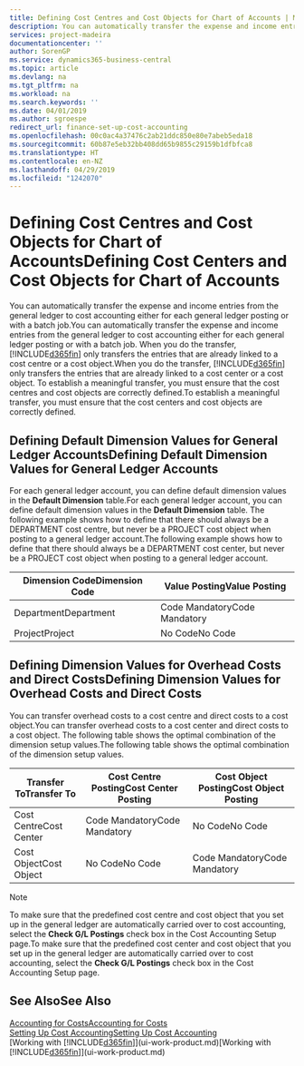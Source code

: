 ```yaml
---
title: Defining Cost Centres and Cost Objects for Chart of Accounts | Microsoft Docs
description: You can automatically transfer the expense and income entries from the general ledger to cost accounting either for each general ledger posting or with a batch job. When you do the transfer, the system only transfers the entries that are already linked to a cost centre or a cost object. To establish a meaningful transfer, you must ensure that the cost centres and cost objects are correctly defined.
services: project-madeira
documentationcenter: ''
author: SorenGP
ms.service: dynamics365-business-central
ms.topic: article
ms.devlang: na
ms.tgt_pltfrm: na
ms.workload: na
ms.search.keywords: ''
ms.date: 04/01/2019
ms.author: sgroespe
redirect_url: finance-set-up-cost-accounting
ms.openlocfilehash: 00c0ac4a37476c2ab21ddc850e80e7abeb5eda18
ms.sourcegitcommit: 60b87e5eb32bb408dd65b9855c29159b1dfbfca8
ms.translationtype: HT
ms.contentlocale: en-NZ
ms.lasthandoff: 04/29/2019
ms.locfileid: "1242070"
---
```

# <a name="defining-cost-centers-and-cost-objects-for-chart-of-accounts"></a><span data-ttu-id="b2c2e-105">Defining Cost Centres and Cost Objects for Chart of Accounts</span><span class="sxs-lookup"><span data-stu-id="b2c2e-105">Defining Cost Centers and Cost Objects for Chart of Accounts</span></span>
<span data-ttu-id="b2c2e-106">You can automatically transfer the expense and income entries from the general ledger to cost accounting either for each general ledger posting or with a batch job.</span><span class="sxs-lookup"><span data-stu-id="b2c2e-106">You can automatically transfer the expense and income entries from the general ledger to cost accounting either for each general ledger posting or with a batch job.</span></span> <span data-ttu-id="b2c2e-107">When you do the transfer, [!INCLUDE[d365fin](includes/d365fin_md.md)] only transfers the entries that are already linked to a cost centre or a cost object.</span><span class="sxs-lookup"><span data-stu-id="b2c2e-107">When you do the transfer, [!INCLUDE[d365fin](includes/d365fin_md.md)] only transfers the entries that are already linked to a cost center or a cost object.</span></span> <span data-ttu-id="b2c2e-108">To establish a meaningful transfer, you must ensure that the cost centres and cost objects are correctly defined.</span><span class="sxs-lookup"><span data-stu-id="b2c2e-108">To establish a meaningful transfer, you must ensure that the cost centers and cost objects are correctly defined.</span></span>  

## <a name="defining-default-dimension-values-for-general-ledger-accounts"></a><span data-ttu-id="b2c2e-109">Defining Default Dimension Values for General Ledger Accounts</span><span class="sxs-lookup"><span data-stu-id="b2c2e-109">Defining Default Dimension Values for General Ledger Accounts</span></span>  
<span data-ttu-id="b2c2e-110">For each general ledger account, you can define default dimension values in the **Default Dimension** table.</span><span class="sxs-lookup"><span data-stu-id="b2c2e-110">For each general ledger account, you can define default dimension values in the **Default Dimension** table.</span></span> <span data-ttu-id="b2c2e-111">The following example shows how to define that there should always be a DEPARTMENT cost centre, but never be a PROJECT cost object when posting to a general ledger account.</span><span class="sxs-lookup"><span data-stu-id="b2c2e-111">The following example shows how to define that there should always be a DEPARTMENT cost center, but never be a PROJECT cost object when posting to a general ledger account.</span></span>  

|<span data-ttu-id="b2c2e-112">**Dimension Code**</span><span class="sxs-lookup"><span data-stu-id="b2c2e-112">**Dimension Code**</span></span>|<span data-ttu-id="b2c2e-113">**Value Posting**</span><span class="sxs-lookup"><span data-stu-id="b2c2e-113">**Value Posting**</span></span>|  
|------------------------------------------|-----------------------------------------|  
|<span data-ttu-id="b2c2e-114">Department</span><span class="sxs-lookup"><span data-stu-id="b2c2e-114">Department</span></span>|<span data-ttu-id="b2c2e-115">Code Mandatory</span><span class="sxs-lookup"><span data-stu-id="b2c2e-115">Code Mandatory</span></span>|  
|<span data-ttu-id="b2c2e-116">Project</span><span class="sxs-lookup"><span data-stu-id="b2c2e-116">Project</span></span>|<span data-ttu-id="b2c2e-117">No Code</span><span class="sxs-lookup"><span data-stu-id="b2c2e-117">No Code</span></span>|  

## <a name="defining-dimension-values-for-overhead-costs-and-direct-costs"></a><span data-ttu-id="b2c2e-118">Defining Dimension Values for Overhead Costs and Direct Costs</span><span class="sxs-lookup"><span data-stu-id="b2c2e-118">Defining Dimension Values for Overhead Costs and Direct Costs</span></span>  
 <span data-ttu-id="b2c2e-119">You can transfer overhead costs to a cost centre and direct costs to a cost object.</span><span class="sxs-lookup"><span data-stu-id="b2c2e-119">You can transfer overhead costs to a cost center and direct costs to a cost object.</span></span> <span data-ttu-id="b2c2e-120">The following table shows the optimal combination of the dimension setup values.</span><span class="sxs-lookup"><span data-stu-id="b2c2e-120">The following table shows the optimal combination of the dimension setup values.</span></span>  

|<span data-ttu-id="b2c2e-121">Transfer To</span><span class="sxs-lookup"><span data-stu-id="b2c2e-121">Transfer To</span></span>|<span data-ttu-id="b2c2e-122">Cost Centre Posting</span><span class="sxs-lookup"><span data-stu-id="b2c2e-122">Cost Center Posting</span></span>|<span data-ttu-id="b2c2e-123">Cost Object Posting</span><span class="sxs-lookup"><span data-stu-id="b2c2e-123">Cost Object Posting</span></span>|  
|-----------------|-------------------------|-------------------------|  
|<span data-ttu-id="b2c2e-124">Cost Centre</span><span class="sxs-lookup"><span data-stu-id="b2c2e-124">Cost Center</span></span>|<span data-ttu-id="b2c2e-125">Code Mandatory</span><span class="sxs-lookup"><span data-stu-id="b2c2e-125">Code Mandatory</span></span>|<span data-ttu-id="b2c2e-126">No Code</span><span class="sxs-lookup"><span data-stu-id="b2c2e-126">No Code</span></span>|  
|<span data-ttu-id="b2c2e-127">Cost Object</span><span class="sxs-lookup"><span data-stu-id="b2c2e-127">Cost Object</span></span>|<span data-ttu-id="b2c2e-128">No Code</span><span class="sxs-lookup"><span data-stu-id="b2c2e-128">No Code</span></span>|<span data-ttu-id="b2c2e-129">Code Mandatory</span><span class="sxs-lookup"><span data-stu-id="b2c2e-129">Code Mandatory</span></span>|  

> [!NOTE]  
>  <span data-ttu-id="b2c2e-130">To make sure that the predefined cost centre and cost object that you set up in the general ledger are automatically carried over to cost accounting, select the **Check G/L Postings** check box in the Cost Accounting Setup page.</span><span class="sxs-lookup"><span data-stu-id="b2c2e-130">To make sure that the predefined cost center and cost object that you set up in the general ledger are automatically carried over to cost accounting, select the **Check G/L Postings** check box in the Cost Accounting Setup page.</span></span>  

## <a name="see-also"></a><span data-ttu-id="b2c2e-131">See Also</span><span class="sxs-lookup"><span data-stu-id="b2c2e-131">See Also</span></span>  
[<span data-ttu-id="b2c2e-132">Accounting for Costs</span><span class="sxs-lookup"><span data-stu-id="b2c2e-132">Accounting for Costs</span></span>](finance-manage-cost-accounting.md)  
[<span data-ttu-id="b2c2e-133">Setting Up Cost Accounting</span><span class="sxs-lookup"><span data-stu-id="b2c2e-133">Setting Up Cost Accounting</span></span>](finance-set-up-cost-accounting.md)  
<span data-ttu-id="b2c2e-134">[Working with [!INCLUDE[d365fin](includes/d365fin_md.md)]](ui-work-product.md)</span><span class="sxs-lookup"><span data-stu-id="b2c2e-134">[Working with [!INCLUDE[d365fin](includes/d365fin_md.md)]](ui-work-product.md)</span></span>
